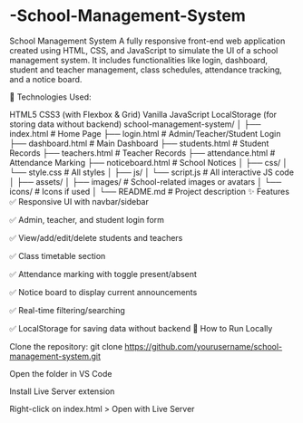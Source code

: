 # -School-Management-System


School Management System
A fully responsive front-end web application created using HTML, CSS, and JavaScript to simulate the UI of a school management system. It includes functionalities like login, dashboard, student and teacher management, class schedules, attendance tracking, and a notice board.

🔧 Technologies Used:

HTML5
CSS3 (with Flexbox & Grid)
Vanilla JavaScript
LocalStorage (for storing data without backend)
school-management-system/
│
├── index.html # Home Page
├── login.html # Admin/Teacher/Student Login
├── dashboard.html # Main Dashboard
├── students.html # Student Records
├── teachers.html # Teacher Records
├── attendance.html # Attendance Marking
├── noticeboard.html # School Notices
│
├── css/
│ └── style.css # All styles
│
├── js/
│ └── script.js # All interactive JS code
│
├── assets/
│ ├── images/ # School-related images or avatars
│ └── icons/ # Icons if used
│
└── README.md # Project description
✨ Features
✅ Responsive UI with navbar/sidebar

✅ Admin, teacher, and student login form

✅ View/add/edit/delete students and teachers

✅ Class timetable section

✅ Attendance marking with toggle present/absent

✅ Notice board to display current announcements

✅ Real-time filtering/searching

✅ LocalStorage for saving data without backend
🚀 How to Run Locally

Clone the repository:
git clone https://github.com/yourusername/school-management-system.git

Open the folder in VS Code

Install Live Server extension

Right-click on index.html > Open with Live Server
